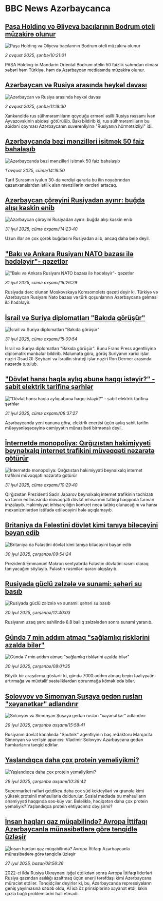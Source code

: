 # BBC News Azərbaycanca## [Paşa Holding və Əliyeva bacılarının Bodrum oteli müzakirə olunur](https://www.bbc.com/azeri/articles/c05el6pjlj2o?at_medium=RSS&at_campaign=rss?at_campaign=githubrss)![Paşa Holding və Əliyeva bacılarının Bodrum oteli müzakirə olunur](https://ichef.bbci.co.uk/ace/ws/240/cpsprodpb/f7cd/live/e81a5d50-6f89-11f0-8d8d-0b5ce2e05bd0.png)_2 avqust 2025, şənbə/10:21:01_PAŞA Holding-in Mandarin Oriental Bodrum otelin 50 faizlik səhmdarı olması xəbəri həm Türkiyə, həm də Azərbaycan mediasında müzakirə olunur.## [Azərbaycan və Rusiya arasında heykəl davası](https://www.bbc.com/azeri/articles/c9vdkwegnweo?at_medium=RSS&at_campaign=rss?at_campaign=githubrss)![Azərbaycan və Rusiya arasında heykəl davası](https://ichef.bbci.co.uk/ace/ws/240/cpsprodpb/8f1a/live/46851300-6f92-11f0-8d8d-0b5ce2e05bd0.png)_2 avqust 2025, şənbə/11:18:30_Xankəndidə rus sülhməramlıların qoyduğu erməni əsilli Rusiya rəssamı İvan Ayvazovskinin abidəsi götürülüb.
Bakı bildirib ki, rus sülhməramlıların bu abidəni qoyması Azərbaycanın suverenliyinə "Rusiyanın hörmətsizliyi" idi.## [Azərbaycanda bəzi mənzilləri isitmək 50 faiz bahalaşıb](https://www.bbc.com/azeri/articles/c3dpx7y019mo?at_medium=RSS&at_campaign=rss?at_campaign=githubrss)![Azərbaycanda bəzi mənzilləri isitmək 50 faiz bahalaşıb](https://ichef.bbci.co.uk/ace/ws/240/cpsprodpb/6ced/live/dc4a61f0-6edf-11f0-8dbd-f3d32ebd3327.jpg)_1 avqust 2025, cümə/14:16:50_Tarif Şurasının iyulun 30-da verdiyi qərarla bu ilin noyabrından qazanxanalardan istilik alan mənzillərin xərcləri artacaq.## [Azərbaycan çörəyini Rusiyadan ayırır: buğda alışı kəskin enib](https://www.bbc.com/azeri/articles/ckgex1kxvv7o?at_medium=RSS&at_campaign=rss?at_campaign=githubrss)![Azərbaycan çörəyini Rusiyadan ayırır: buğda alışı kəskin enib](https://ichef.bbci.co.uk/ace/ws/240/cpsprodpb/c906/live/1b9cbd20-6e19-11f0-aa33-1bf5e0b3ec8e.jpg)_31 iyul 2025, cümə axşamı/14:23:40_Uzun illər ən çox çörək buğdasını Rusiyadan alıb, ancaq daha belə deyil.## ["Bakı və Ankara Rusiyanı NATO bazası ilə hədələyir"- qəzetlər](https://www.bbc.com/azeri/articles/c15l9n24ekjo?at_medium=RSS&at_campaign=rss?at_campaign=githubrss)!["Bakı və Ankara Rusiyanı NATO bazası ilə hədələyir"- qəzetlər](https://ichef.bbci.co.uk/ace/ws/240/cpsprodpb/1cf6/live/8ddda3c0-6e2a-11f0-91e6-fdb094521f8b.png)_31 iyul 2025, cümə axşamı/16:26:29_Rusiyada dərc olunan Moskovskaya Komsomolets qəzeti deyir ki, Türkiyə və Azərbaycan Rusiyanı Nato bazası və türk qoşunlarının Azərbaycana gəlməsi ilə hədələyir.## [İsrail və Suriya diplomatları "Bakıda görüşür"](https://www.bbc.com/azeri/articles/ckgd05pzzw7o?at_medium=RSS&at_campaign=rss?at_campaign=githubrss)![İsrail və Suriya diplomatları "Bakıda görüşür"](https://ichef.bbci.co.uk/ace/ws/240/cpsprodpb/1f21/live/2548c420-6e20-11f0-afd5-a5eded1f0c9f.jpg)_31 iyul 2025, cümə axşamı/15:09:54_İsrail və Suriya diplomatları "Bakıda görüşür".
Bunu Frans Press agentliiyinə diplomatik mənbələr bildirib.
Məlumata görə, görüş Suriyanın xarici işlər naziri Əsəd Əl-Şeybani və İsrailin strateji işlər naziri Ron Dermer arasında nəzərdə tutulub.## ["Dövlət hansı haqla aylıq abunə haqqı istəyir?" - sabit elektrik tarifinə şərhlər](https://www.bbc.com/azeri/articles/cy7ykkxe5jzo?at_medium=RSS&at_campaign=rss?at_campaign=githubrss)!["Dövlət hansı haqla aylıq abunə haqqı istəyir?" - sabit elektrik tarifinə şərhlər](https://ichef.bbci.co.uk/ace/ws/240/cpsprodpb/d9c3/live/7aadc6c0-6de6-11f0-a892-515a56809149.jpg)_31 iyul 2025, cümə axşamı/08:37:27_Azərbaycanda yeni qanuna görə, elektrik enerjisi üçün aylıq sabit tarifin müəyyənləşəcəyinə cəmiyyətin münasibəti birmənalı deyil.## [İnternetdə monopoliya: Qırğızıstan hakimiyyəti beynəlxalq internet trafikini müvəqqəti nəzarətə götürür](https://www.bbc.com/azeri/articles/cvgprr24l2wo?at_medium=RSS&at_campaign=rss?at_campaign=githubrss)![İnternetdə monopoliya: Qırğızıstan hakimiyyəti beynəlxalq internet trafikini müvəqqəti nəzarətə götürür](https://ichef.bbci.co.uk/ace/ws/240/cpsprodpb/8bac/live/92f15ce0-6c8f-11f0-bf2e-55eecfefc576.jpg)_31 iyul 2025, cümə axşamı/10:29:40_Qırğızıstan Prezidenti Sadır Japarov beynəlxalq internet trafikinin təchizatı və təmin edilməsində müvəqqəti dövlət inhisarının tətbiqi haqqında fərman imzalayıb. 
Hakimiyyət inhisarçılığın konkret necə tətbiq olunacağını və hansı mexanizmlərdən istifadə ediləcəyini hələ açıqlamayıb.## [Britaniya da Fələstini dövlət kimi tanıya biləcəyini bəyan edib](https://www.bbc.com/azeri/articles/cpwqwj8ey44o?at_medium=RSS&at_campaign=rss?at_campaign=githubrss)![Britaniya da Fələstini dövlət kimi tanıya biləcəyini bəyan edib](https://ichef.bbci.co.uk/ace/ws/240/cpsprodpb/8417/live/0ec4b880-6d2b-11f0-8bda-310deb9e6bbf.png)_30 iyul 2025, çərşənbə/09:54:24_Prezidenti Emmanuel Makron sentyabrda Fələstin dövlətini rəsmi olaraq tanıyacağını söyləyib. 
Fələstin rəsmiləri qərarı alqışlayıb.## [Rusiyada güclü zəlzələ və sunami: şəhəri su basıb](https://www.bbc.com/azeri/articles/ckgel9xrgj0o?at_medium=RSS&at_campaign=rss?at_campaign=githubrss)![Rusiyada güclü zəlzələ və sunami: şəhəri su basıb](https://ichef.bbci.co.uk/ace/ws/240/cpsprodpb/fb43/live/2b998ab0-6d41-11f0-8dbd-f3d32ebd3327.jpg)_30 iyul 2025, çərşənbə/12:40:03_Rusiyanın uzaq şərq sahilində 8.8 ballıq zəlzələdən sonra sunami yaranıb.## [Gündə 7 min addım atmaq "sağlamlıq risklərini azalda bilər" ](https://www.bbc.com/azeri/articles/c2096g45wrxo?at_medium=RSS&at_campaign=rss?at_campaign=githubrss)![Gündə 7 min addım atmaq "sağlamlıq risklərini azalda bilər" ](https://ichef.bbci.co.uk/ace/ws/240/cpsprodpb/5f46/live/8eb670e0-6d14-11f0-8dbd-f3d32ebd3327.jpg)_30 iyul 2025, çərşənbə/08:01:35_Böyük bir araşdırma göstərir ki, gündə 7000 addım atmaq beyin fəaliyyətini artırmağa və müxtəlif xəstəliklərdən qorunmağa kömək edə bilər.## [Solovyov və Simonyan Şuşaya gedən rusları "xəyanətkar" adlandırır](https://www.bbc.com/azeri/articles/cewy2x4rzq0o?at_medium=RSS&at_campaign=rss?at_campaign=githubrss)![Solovyov və Simonyan Şuşaya gedən rusları "xəyanətkar" adlandırır](https://ichef.bbci.co.uk/ace/ws/240/cpsprodpb/64d8/live/addce560-6c94-11f0-9a27-87bb9aa7e3da.jpg)_29 iyul 2025, çərşənbə axşamı/15:58:41_Rusiyanın dövlət kanalında "Sputnik" agentliyinin baş redaktoru Marqarita Simonyan və verlişin aparıcısı Vladimir Solovyov Azərbaycana gedən həmkarlarını tənqid edirlər.## [Yaşlandıqca daha çox protein yeməliyikmi?](https://www.bbc.com/azeri/articles/c07pn7yn515o?at_medium=RSS&at_campaign=rss?at_campaign=githubrss)![Yaşlandıqca daha çox protein yeməliyikmi?](https://ichef.bbci.co.uk/ace/ws/240/cpsprodpb/23a2/live/f94f7be0-6963-11f0-9519-e3a8ae3ab590.jpg)_29 iyul 2025, çərşənbə axşamı/10:36:42_Supermarket rəfləri getdikcə daha çox süd kokteylləri və qranola kimi yüksək proteinli məhsullarla doldurulur. Sosial mediada bu məhsulların əhəmiyyəti haqqında səs-küy var.
Beləliklə, həqiqətən daha çox protein yeməliyik? Yaşlandıqca protein ehtiyacımız dəyişirmi?## [İnsan haqları qaz müqabilində? Avropa İttifaqı Azərbaycanla münasibətlərə görə tənqidlə üzləşir](https://www.bbc.com/azeri/articles/c776ln61ym1o?at_medium=RSS&at_campaign=rss?at_campaign=githubrss)![İnsan haqları qaz müqabilində? Avropa İttifaqı Azərbaycanla münasibətlərə görə tənqidlə üzləşir](https://ichef.bbci.co.uk/ace/ws/240/cpsprodpb/9ecf/live/3279fea0-6963-11f0-b2d3-f75ba2a92ec7.jpg)_27 iyul 2025, bazar/08:56:26_2022-ci ildə Rusiya Ukraynanı işğal etdikdən sonra Avropa İttifaqı liderləri Rusiya qazından asılılığı azaltmaq üçün enerji tərəfdaşı kimi Azərbaycana müraciət etdilər. Tənqidçilər deyirlər ki, bu, Azərbaycanda repressiyaların geniş yayılmasına səbəb oldu, Aİ isə öz prinsiplərinə xəyanət etdi, lakin qazla bağlı problemlərini həll etmədi.